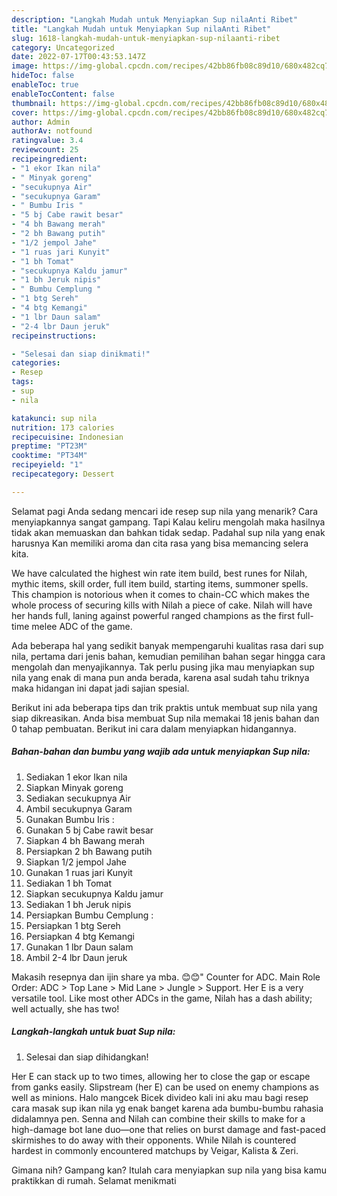 ```yaml
---
description: "Langkah Mudah untuk Menyiapkan Sup nilaAnti Ribet"
title: "Langkah Mudah untuk Menyiapkan Sup nilaAnti Ribet"
slug: 1618-langkah-mudah-untuk-menyiapkan-sup-nilaanti-ribet
category: Uncategorized
date: 2022-07-17T00:43:53.147Z
image: https://img-global.cpcdn.com/recipes/42bb86fb08c89d10/680x482cq70/sup-nila-foto-resep-utama.jpg
hideToc: false
enableToc: true
enableTocContent: false
thumbnail: https://img-global.cpcdn.com/recipes/42bb86fb08c89d10/680x482cq70/sup-nila-foto-resep-utama.jpg
cover: https://img-global.cpcdn.com/recipes/42bb86fb08c89d10/680x482cq70/sup-nila-foto-resep-utama.jpg
author: Admin
authorAv: notfound
ratingvalue: 3.4
reviewcount: 25
recipeingredient:
- "1 ekor Ikan nila"
- " Minyak goreng"
- "secukupnya Air"
- "secukupnya Garam"
- " Bumbu Iris "
- "5 bj Cabe rawit besar"
- "4 bh Bawang merah"
- "2 bh Bawang putih"
- "1/2 jempol Jahe"
- "1 ruas jari Kunyit"
- "1 bh Tomat"
- "secukupnya Kaldu jamur"
- "1 bh Jeruk nipis"
- " Bumbu Cemplung "
- "1 btg Sereh"
- "4 btg Kemangi"
- "1 lbr Daun salam"
- "2-4 lbr Daun jeruk"
recipeinstructions:

- "Selesai dan siap dinikmati!"
categories:
- Resep
tags:
- sup
- nila

katakunci: sup nila 
nutrition: 173 calories
recipecuisine: Indonesian
preptime: "PT23M"
cooktime: "PT34M"
recipeyield: "1"
recipecategory: Dessert

---
```



Selamat pagi Anda sedang mencari ide resep sup nila yang menarik? Cara menyiapkannya sangat gampang. Tapi Kalau keliru mengolah maka hasilnya tidak akan memuaskan dan bahkan tidak sedap. Padahal sup nila yang enak harusnya Kan memiliki aroma dan cita rasa yang bisa memancing selera kita.


We have calculated the highest win rate item build, best runes for Nilah, mythic items, skill order, full item build, starting items, summoner spells. This champion is notorious when it comes to chain-CC which makes the whole process of securing kills with Nilah a piece of cake. Nilah will have her hands full, laning against powerful ranged champions as the first full-time melee ADC of the game.

Ada beberapa hal yang sedikit banyak mempengaruhi kualitas rasa dari sup nila, pertama dari jenis bahan, kemudian pemilihan bahan segar hingga cara mengolah dan menyajikannya. Tak perlu pusing jika mau menyiapkan sup nila yang enak di mana pun anda berada, karena asal sudah tahu triknya maka hidangan ini dapat jadi sajian spesial.


Berikut ini ada beberapa tips dan trik praktis untuk membuat sup nila yang siap dikreasikan. Anda bisa membuat Sup nila memakai 18 jenis bahan dan 0 tahap pembuatan. Berikut ini cara dalam menyiapkan hidangannya.

<!--inarticleads1-->

##### Bahan-bahan dan bumbu yang wajib ada untuk menyiapkan Sup nila:

1. Sediakan 1 ekor Ikan nila
1. Siapkan  Minyak goreng
1. Sediakan secukupnya Air
1. Ambil secukupnya Garam
1. Gunakan  Bumbu Iris :
1. Gunakan 5 bj Cabe rawit besar
1. Siapkan 4 bh Bawang merah
1. Persiapkan 2 bh Bawang putih
1. Siapkan 1/2 jempol Jahe
1. Gunakan 1 ruas jari Kunyit
1. Sediakan 1 bh Tomat
1. Siapkan secukupnya Kaldu jamur
1. Sediakan 1 bh Jeruk nipis
1. Persiapkan  Bumbu Cemplung :
1. Persiapkan 1 btg Sereh
1. Persiapkan 4 btg Kemangi
1. Gunakan 1 lbr Daun salam
1. Ambil 2-4 lbr Daun jeruk


Makasih resepnya dan ijin share ya mba. 😊😊&#34; Counter for ADC. Main Role Order: ADC &gt; Top Lane &gt; Mid Lane &gt; Jungle &gt; Support. Her E is a very versatile tool. Like most other ADCs in the game, Nilah has a dash ability; well actually, she has two! 

<!--inarticleads2-->

##### Langkah-langkah untuk buat Sup nila:


1. Selesai dan siap dihidangkan!

Her E can stack up to two times, allowing her to close the gap or escape from ganks easily. Slipstream (her E) can be used on enemy champions as well as minions. Halo mangcek Bicek divideo kali ini aku mau bagi resep cara masak sup ikan nila yg enak banget karena ada bumbu-bumbu rahasia didalamnya pen. Senna and Nilah can combine their skills to make for a high-damage bot lane duo—one that relies on burst damage and fast-paced skirmishes to do away with their opponents. While Nilah is countered hardest in commonly encountered matchups by Veigar, Kalista &amp; Zeri. 

Gimana nih? Gampang kan? Itulah cara menyiapkan sup nila yang bisa kamu praktikkan di rumah. Selamat menikmati
